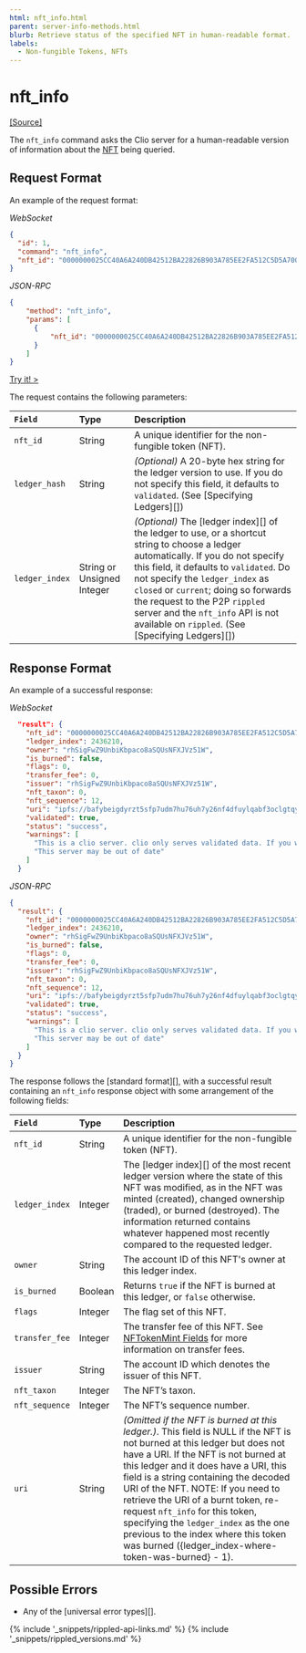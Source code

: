 ```yaml
---
html: nft_info.html
parent: server-info-methods.html
blurb: Retrieve status of the specified NFT in human-readable format.
labels:
  - Non-fungible Tokens, NFTs
---
```

# nft_info
[[Source]](https://github.com/XRPLF/clio/blob/4a5cb962b6971872d150777881801ce27ae9ed1a/src/rpc/handlers/NFTInfo.cpp "Source")

The `nft_info` command asks the Clio server for a human-readable version of information about the [NFT](non-fungible-tokens.html) being queried. 

## Request Format
An example of the request format:

<!-- MULTICODE_BLOCK_START -->

*WebSocket*

```json
{
  "id": 1,
  "command": "nft_info",
  "nft_id": "0000000025CC40A6A240DB42512BA22826B903A785EE2FA512C5D5A70000000C"
}
```

*JSON-RPC*

```json
{
    "method": "nft_info",
    "params": [
      {
          "nft_id": "0000000025CC40A6A240DB42512BA22826B903A785EE2FA512C5D5A70000000C"
      }
    ]
}
```

<!-- MULTICODE_BLOCK_END -->

[Try it! >](websocket-api-tool.html#nft_info)

The request contains the following parameters:

| `Field`        | Type                       | Description                    |
|:---------------|:---------------------------|:-------------------------------|
| `nft_id`       | String                     | A unique identifier for the non-fungible token (NFT). |
| `ledger_hash`  | String                     | _(Optional)_ A 20-byte hex string for the ledger version to use. If you do not specify this field, it defaults to `validated`. (See [Specifying Ledgers][]) |
| `ledger_index` | String or Unsigned Integer | _(Optional)_ The [ledger index][] of the ledger to use, or a shortcut string to choose a ledger automatically. If you do not specify this field, it defaults to `validated`. Do not specify the `ledger_index` as `closed` or `current`; doing so forwards the request to the P2P `rippled` server and the `nft_info` API is not available on `rippled`. (See [Specifying Ledgers][]) | 

## Response Format

An example of a successful response:

<!-- MULTICODE_BLOCK_START -->

*WebSocket*

```json
  "result": {
    "nft_id": "0000000025CC40A6A240DB42512BA22826B903A785EE2FA512C5D5A70000000C",
    "ledger_index": 2436210,
    "owner": "rhSigFwZ9UnbiKbpaco8aSQUsNFXJVz51W",
    "is_burned": false,
    "flags": 0,
    "transfer_fee": 0,
    "issuer": "rhSigFwZ9UnbiKbpaco8aSQUsNFXJVz51W",
    "nft_taxon": 0,
    "nft_sequence": 12,
    "uri": "ipfs://bafybeigdyrzt5sfp7udm7hu76uh7y26nf4dfuylqabf3oclgtqy55fbzdi",
    "validated": true,
    "status": "success",
    "warnings": [
      "This is a clio server. clio only serves validated data. If you want to talk to rippled, include 'ledger_index':'current' in your request",
      "This server may be out of date"
    ]
  }
```

*JSON-RPC*

```json
{
  "result": {
    "nft_id": "0000000025CC40A6A240DB42512BA22826B903A785EE2FA512C5D5A70000000C",
    "ledger_index": 2436210,
    "owner": "rhSigFwZ9UnbiKbpaco8aSQUsNFXJVz51W",
    "is_burned": false,
    "flags": 0,
    "transfer_fee": 0,
    "issuer": "rhSigFwZ9UnbiKbpaco8aSQUsNFXJVz51W",
    "nft_taxon": 0,
    "nft_sequence": 12,
    "uri": "ipfs://bafybeigdyrzt5sfp7udm7hu76uh7y26nf4dfuylqabf3oclgtqy55fbzdi",
    "validated": true,
    "status": "success",
    "warnings": [
      "This is a clio server. clio only serves validated data. If you want to talk to rippled, include 'ledger_index':'current' in your request",
      "This server may be out of date"
    ]
  }
}
```

<!-- MULTICODE_BLOCK_END -->

The response follows the [standard format][], with a successful result containing an `nft_info` response object with some arrangement of the following fields:

| `Field`                             | Type            | Description          |
|:------------------------------------|:----------------|:---------------------|
| `nft_id`                            | String          | A unique identifier for the non-fungible token (NFT). |
| `ledger_index`                      | Integer         | The [ledger index][] of the most recent ledger version where the state of this NFT was modified, as in the NFT was minted (created), changed ownership (traded), or burned (destroyed). The information returned contains whatever happened most recently compared to the requested ledger. |
| `owner`                             | String          | The account ID of this NFT's owner at this ledger index. |
| `is_burned`                         | Boolean         | Returns `true` if the NFT is burned at this ledger, or `false` otherwise. |
| `flags `                            | Integer         | The flag set of this NFT. |
| `transfer_fee`                      | Integer         | The transfer fee of this NFT. See [NFTokenMint Fields](nftokenmint.html#nftokenmint-fields) for more information on transfer fees. |
| `issuer`                            | String          | The account ID which denotes the issuer of this NFT. |
| `nft_taxon`                         | Integer         | The NFT’s taxon. |
| `nft_sequence`                     | Integer         | The NFT’s sequence number. |
| `uri`                               | String          | _(Omitted if the NFT is burned at this ledger.)_. This field is NULL if the NFT is not burned at this ledger but does not have a URI.  If the NFT is not burned at this ledger and it does have a URI, this field is a string containing the decoded URI of the NFT. NOTE: If you need to retrieve the URI of a burnt token, re-request `nft_info` for this token, specifying the `ledger_index` as the one previous to the index where this token was burned ({ledger_index-where-token-was-burned} - 1). |


## Possible Errors

* Any of the [universal error types][].


<!--{# common link defs #}-->
{% include '_snippets/rippled-api-links.md' %}
{% include '_snippets/rippled_versions.md' %}
